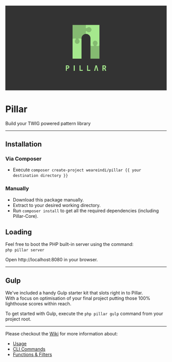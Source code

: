 ![gg](./pillar--splash-logo.png)

# Pillar

Build your TWIG powered pattern library

---

## Installation

### Via Composer
- Execute `composer create-project weareindi/pillar {{ your destination directory }}`

### Manually
- Download this package manually.
- Extract to your desired working directory.
- Run `composer install` to get all the required dependencies (including Pillar-Core).

## Loading

Feel free to boot the PHP built-in server using the command:  
`php pillar server`  

Open http://localhost:8080 in your browser.

---

## Gulp   

We've included a handy Gulp starter kit that slots right in to Pillar.   
With a focus on optimisation of your final project putting those 100% lighthouse scores within reach.   

To get started with Gulp, execute the `php pillar gulp` command from your project root.

---

Please checkout the [Wiki](https://github.com/weareindi/pillar/wiki) for more information about:
* [Usage](https://github.com/weareindi/pillar/wiki/Usage)
* [CLI Commands](https://github.com/weareindi/pillar/wiki/CLI)
* [Functions & Filters](https://github.com/weareindi/pillar/wiki/Functions-&-Filters)
